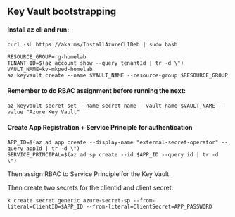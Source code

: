## Key Vault bootstrapping

#### Install az cli and run:

```
curl -sL https://aka.ms/InstallAzureCLIDeb | sudo bash
```

```
RESOURCE_GROUP=rg-homelab
TENANT_ID=$(az account show --query tenantId | tr -d \")
VAULT_NAME=kv-mkped-homelab
az keyvault create --name $VAULT_NAME --resource-group $RESOURCE_GROUP
``` 

#### Remember to do RBAC assignment before running the next:
```
az keyvault secret set --name secret-name --vault-name $VAULT_NAME --value "Azure Key Vault"
```

#### Create App Registration + Service Principle for authentication

```
APP_ID=$(az ad app create --display-name "external-secret-operator" --query appId | tr -d \")
SERVICE_PRINCIPAL=$(az ad sp create --id $APP_ID --query id | tr -d \")
```

Then assign RBAC to Service Principle for the Key Vault.

Then create two secrets for the clientid and client secret:

```
k create secret generic azure-secret-sp --from-literal=ClientID=$APP_ID --from-literal=ClientSecret=APP_PASSWORD
```